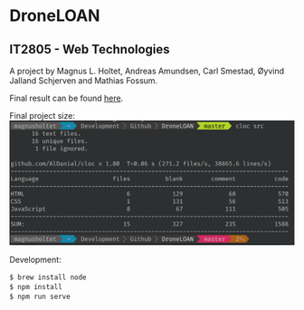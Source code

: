 # DroneLOAN
## IT2805 - Web Technologies
A project by Magnus L. Holtet, Andreas Amundsen, Carl Smestad, Øyvind Jalland Schjerven and Mathias Fossum.

Final result can be found [here](http://folk.ntnu.no/magnulho/Courses/IT2085/Project/Final_Delivery/).

Final project size:
![cloc](./cloc.png)

Development:  
```bash
$ brew install node
$ npm install
$ npm run serve
```
